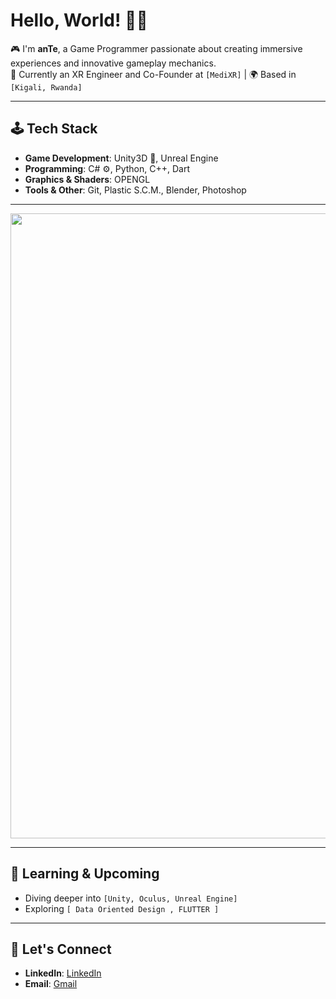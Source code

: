 # Hello, World! 👋🏻

🎮 I'm **anTe**, a Game Programmer passionate about creating immersive experiences and innovative gameplay mechanics.  
💼 Currently an XR Engineer and Co-Founder at `[MediXR]` | 🌍 Based in `[Kigali, Rwanda]`

---

## 🕹️ Tech Stack

- **Game Development**: Unity3D 🌌, Unreal Engine
- **Programming**: C# ⚙️, Python, C++, Dart
- **Graphics & Shaders**: OPENGL
- **Tools & Other**: Git, Plastic S.C.M., Blender, Photoshop

---
<img src="https://github-readme-stats.vercel.app/api?username=Ante-237&show_icons=true&theme=tokyonight" width="1000" />


---

## 🌱 Learning & Upcoming
- Diving deeper into `[Unity, Oculus, Unreal Engine]`
- Exploring `[ Data Oriented Design , FLUTTER ]`
---
## 🤝 Let's Connect

- **LinkedIn**: [LinkedIn](https://www.linkedin.com/in/nwalahnjie-akumawah-51a88b20b)
- **Email**: [Gmail](mailto:akumawahanye@gmail.com)


